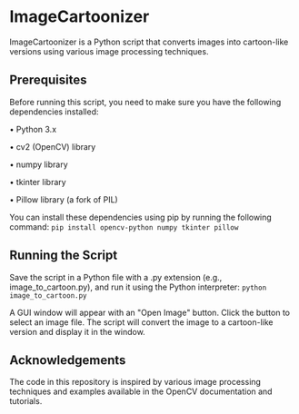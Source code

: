 # ImageCartoonizer
ImageCartoonizer is a Python script that converts images into cartoon-like versions using various image processing techniques.

## Prerequisites
Before running this script, you need to make sure you have the following dependencies installed:

• Python 3.x

• cv2 (OpenCV) library

• numpy library

• tkinter library

• Pillow library (a fork of PIL)

You can install these dependencies using pip by running the following command:
```pip install opencv-python numpy tkinter pillow```

## Running the Script
Save the script in a Python file with a .py extension (e.g., image_to_cartoon.py), and run it using the Python interpreter:
```python image_to_cartoon.py```

A GUI window will appear with an "Open Image" button. Click the button to select an image file. The script will convert the image to a cartoon-like version and display it in the window.

## Acknowledgements
The code in this repository is inspired by various image processing techniques and examples available in the OpenCV documentation and tutorials.
